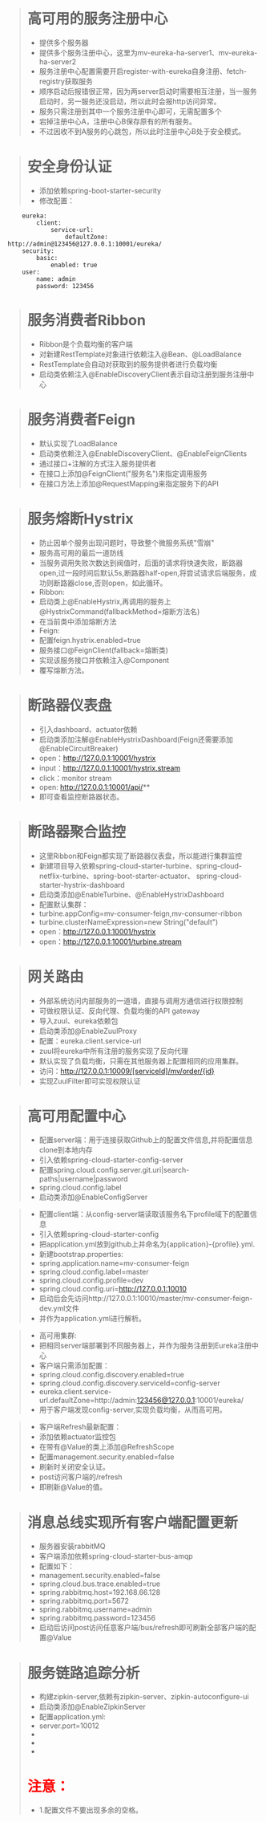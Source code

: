 ># 高可用的服务注册中心
>* 提供多个服务器
>* 提供多个服务注册中心，这里为mv-eureka-ha-server1、mv-eureka-ha-server2
>* 服务注册中心配置需要开启register-with-eureka自身注册、fetch-registry获取服务
>* 顺序启动后报错很正常，因为两server启动时需要相互注册，当一服务启动时，另一服务还没启动，所以此时会报http访问异常。
>* 服务只需注册到其中一个服务注册中心即可，无需配置多个
>* 宕掉注册中心A，注册中心B保存原有的所有服务。
>* 不过因收不到A服务的心跳包，所以此时注册中心B处于安全模式。

># 安全身份认证
>* 添加依赖spring-boot-starter-security
>* 修改配置：<br/>
        
        eureka:
            client:
                service-url:
                    defaultZone: http://admin@123456@127.0.0.1:10001/eureka/
        security:
            basic:
                enabled: true
        user:
            name: admin
            password: 123456
             
># 服务消费者Ribbon
>* Ribbon是个负载均衡的客户端
>* 对新建RestTemplate对象进行依赖注入@Bean、@LoadBalance
>* RestTemplate会自动对获取到的服务提供者进行负载均衡
>* 启动类依赖注入@EnableDiscoveryClient表示自动注册到服务注册中心
             
             
># 服务消费者Feign
>* 默认实现了LoadBalance
>* 启动类依赖注入@EnableDiscoveryClient、@EnableFeignClients           
>* 通过接口+注解的方式注入服务提供者          
>* 在接口上添加@FeignClient("服务名")来指定调用服务          
>* 在接口方法上添加@RequestMapping来指定服务下的API          


># 服务熔断Hystrix
>* 防止因单个服务出现问题时，导致整个微服务系统"雪崩"
>* 服务高可用的最后一道防线
>* 当服务调用失败次数达到阀值时，后面的请求将快速失败，断路器open,过一段时间后默认5s,断路器half-open,将尝试请求后端服务，成功则断路器close,否则open，如此循环。
>* Ribbon:
>* 启动类上@EnableHystrix,再调用的服务上@HystrixCommand(fallbackMethod=熔断方法名)          
>* 在当前类中添加熔断方法
>* Feign:          
>* 配置feign.hystrix.enabled=true          
>* 服务接口@FeignClient(fallback=熔断类)          
>* 实现该服务接口并依赖注入@Component
>* 覆写熔断方法。
          
># 断路器仪表盘
>* 引入dashboard、actuator依赖
>* 启动类添加注解@EnableHystrixDashboard(Feign还需要添加@EnableCircuitBreaker)         
>* open：http://127.0.0.1:10001/hystrix          
>* input：http://127.0.0.1:10001/hystrix.stream         
>* click：monitor stream         
>* open:  http://127.0.0.1:10001/api/**        
>* 即可查看监控断路器状态。
         
># 断路器聚合监控
>* 这里Ribbon和Feign都实现了断路器仪表盘，所以能进行集群监控
>* 新建项目导入依赖spring-cloud-starter-turbine、spring-cloud-netflix-turbine、spring-boot-starter-actuator、 spring-cloud-starter-hystrix-dashboard        
>* 启动类添加@EnableTurbine、@EnableHystrixDashboard
>* 配置默认集群：
>* turbine.appConfig=mv-consumer-feign,mv-consumer-ribbon
>* turbine.clusterNameExpression=new String("default")
>* open：http://127.0.0.1:10001/hystrix
>* open：http://127.0.0.1:10001/turbine.stream

># 网关路由
>* 外部系统访问内部服务的一道墙，直接与调用方通信进行权限控制
>* 可做权限认证、反向代理、负载均衡的API gateway
>* 导入zuul、eureka依赖包
>* 启动类添加@EnableZuulProxy
>* 配置：eureka.client.service-url
>* zuul将eureka中所有注册的服务实现了反向代理
>* 默认实现了负载均衡，只需在其他服务器上配置相同的应用集群。
>* 访问：http://127.0.0.1:10009/[serviceId]/mv/order/{id}
>* 实现ZuulFilter即可实现权限认证

># 高可用配置中心
>* 配置server端：用于连接获取Github上的配置文件信息,并将配置信息clone到本地内存
>* 引入依赖spring-cloud-starter-config-server
>* 配置spring.cloud.config.server.git.uri|search-paths|username|password
>* spring.cloud.config.label
>* 启动类添加@EnableConfigServer

>* 配置client端：从config-server端读取该服务名下profile域下的配置信息
>* 引入依赖spring-cloud-starter-config
>* 把application.yml放到github上并命名为{application}-{profile}.yml.
>* 新建bootstrap.properties:
>* spring.application.name=mv-consumer-feign
>* spring.cloud.config.label=master
>* spring.cloud.config.profile=dev
>* spring.cloud.config.uri=http://127.0.0.1:10010
>* 启动后会先访问http://127.0.0.1:10010/master/mv-consumer-feign-dev.yml文件
>* 并作为application.yml进行解析。

>* 高可用集群:
>* 把相同server端部署到不同服务器上，并作为服务注册到Eureka注册中心
>* 客户端只需添加配置：
>* spring.cloud.config.discovery.enabled=true
>* spring.cloud.config.discovery.serviceId=config-server
>* eureka.client.service-url.defaultZone=http://admin:123456@127.0.0.1:10001/eureka/
>* 用于客户端发现config-server,实现负载均衡，从而高可用。

>* 客户端Refresh最新配置：
>* 添加依赖actuator监控包
>* 在带有@Value的类上添加@RefreshScope
>* 配置management.security.enabled=false 
>* 刷新时关闭安全认证。
>* post访问客户端的/refresh
>* 即刷新@Value的值。

># 消息总线实现所有客户端配置更新
>* 服务器安装rabbitMQ
>* 客户端添加依赖spring-cloud-starter-bus-amqp
>* 配置如下：
>* management.security.enabled=false
>* spring.cloud.bus.trace.enabled=true
>* spring.rabbitmq.host=192.168.66.128
>* spring.rabbitmq.port=5672
>* spring.rabbitmq.username=admin
>* spring.rabbitmq.password=123456
>* 启动后访问post访问任意客户端/bus/refresh即可刷新全部客户端的配置@Value

># 服务链路追踪分析
>* 构建zipkin-server,依赖有zipkin-server、zipkin-autoconfigure-ui
>* 启动类添加@EnableZipkinServer
>* 配置application.yml:
>* server.port=10012
>* 
>*
>*
># <span style="color:red">注意：</span>
>* 1.配置文件不要出现多余的空格。 
